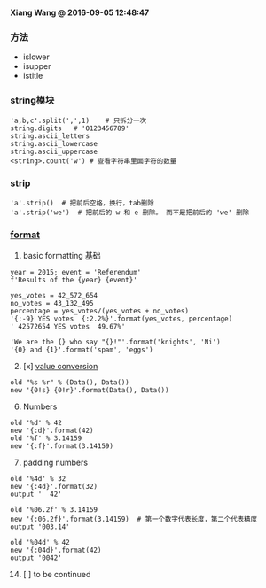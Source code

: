 #### Xiang Wang @ 2016-09-05 12:48:47


### 方法
* islower
* isupper
* istitle

### string模块
```
'a,b,c'.split(',',1)    # 只拆分一次
string.digits   # '0123456789'
string.ascii_letters
string.ascii_lowercase
string.ascii_uppercase
<string>.count('w') # 查看字符串里面字符的数量
```

### strip
```
'a'.strip()  # 把前后空格，换行，tab删除
'a'.strip('we')  # 把前后的 w 和 e 删除。 而不是把前后的 'we' 删除
```

### [format](https://pyformat.info/)
1. basic formatting 基础
```
year = 2015; event = 'Referendum'
f'Results of the {year} {event}'

yes_votes = 42_572_654
no_votes = 43_132_495
percentage = yes_votes/(yes_votes + no_votes)
'{:-9} YES votes  {:2.2%}'.format(yes_votes, percentage)
' 42572654 YES votes  49.67%'

'We are the {} who say "{}!"'.format('knights', 'Ni')
'{0} and {1}'.format('spam', 'eggs')
```

2. [x] [value conversion](https://pyformat.info/#conversion_flags)
```
old "%s %r" % (Data(), Data())
new '{0!s} {0!r}'.format(Data(), Data())
```
6. Numbers
```
old '%d' % 42
new '{:d}'.format(42)
old '%f' % 3.14159
new '{:f}'.format(3.14159)
```
7. padding numbers
```
old '%4d' % 32
new '{:4d}'.format(32)
output '  42'

old '%06.2f' % 3.14159
new '{:06.2f}'.format(3.14159)  # 第一个数字代表长度，第二个代表精度
output '003.14'

old '%04d' % 42
new '{:04d}'.format(42)
output '0042'
```
14. [ ] to be continued  
